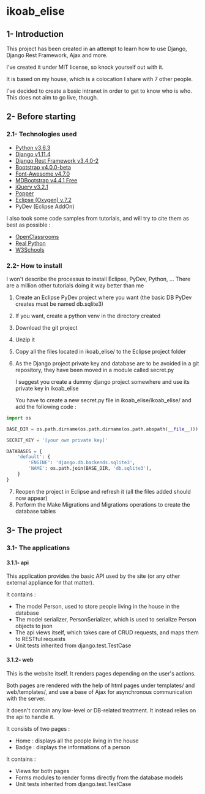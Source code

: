 # ikoab_elise

## 1- Introduction

   This project has been created in an attempt to learn how to use Django, Django Rest Framework, Ajax and more.
   
   I've created it under MIT license, so knock yourself out with it.
   
   It is based on my house, which is a colocation I share with 7 other people.

   I've decided to create a basic intranet in order to get to know who is who. This does not aim to go live, though.

## 2- Before starting
### 2.1- Technologies used
* [Python v3.6.3](https://www.python.org/)
* [Django v1.11.4](https://www.djangoproject.com/)
* [Django Rest Framework v3.4.0-2](http://www.django-rest-framework.org/)
* [Bootstrap v4.0.0-beta](https://getbootstrap.com/)
* [Font-Awesome v4.7.0](https://fontawesome.com/)
* [MDBootstrap v4.4.1 Free](https://mdbootstrap.com/)
* [jQuery v3.2.1](https://jquery.com/)
* [Popper](https://github.com/FezVrasta/popper.js)
* [Eclipse (Oxygen) v.7.2](https://www.eclipse.org/)
* PyDev (Eclipse AddOn)

I also took some code samples from tutorials, and will try to cite them as best as possible :
* [OpenClassrooms](https://openclassrooms.com/)
* [Real Python](https://realpython.com/)
* [W3Schools](https://www.w3schools.com/)

### 2.2- How to install
I won't describe the processus to install Eclipse, PyDev, Python, ... There are a million other tutorials doing it way better than me

1. Create an Eclipse PyDev project where you want (the basic DB PyDev creates must be named db.sqlite3)
2. If you want, create a python venv in the directory created
3. Download the git project
4. Unzip it
5. Copy all the files located in ikoab_elise/ to the Eclipse project folder
6. As the Django project private key and database are to be avoided in a git repository, they have been moved in a module called secret.py

   I suggest you create a dummy django project somewhere and use its private key in ikoab_elise 
   
   You have to create a new secret.py file in ikoab_elise/ikoab_elise/ and add the following code :

```python   
import os

BASE_DIR = os.path.dirname(os.path.dirname(os.path.abspath(__file__)))

SECRET_KEY = '[your own private key]'

DATABASES = {
    'default': {
        'ENGINE': 'django.db.backends.sqlite3',
        'NAME': os.path.join(BASE_DIR, 'db.sqlite3'),
    }
}
```

7. Reopen the project in Eclipse and refresh it (all the files added should now appear)
8. Perform the Make Migrations and Migrations operations to create the database tables

## 3- The project
### 3.1- The applications
#### 3.1.1- api
This application provides the basic API used by the site (or any other external appliance for that matter).

It contains :
* The model Person, used to store people living in the house in the database
* The model serializer, PersonSerializer, which is used to serialize Person objects to json
* The api views itself, which takes care of CRUD requests, and maps them to RESTful requests
* Unit tests inherited from django.test.TestCase

#### 3.1.2- web
This is the website itself. It renders pages depending on the user's actions.

Both pages are rendered with the help of html pages under templates/ and web/templates/, and use a base of Ajax for asynchronous communication with the server.

It doesn't contain any low-level or DB-related treatment. It instead relies on the api to handle it.

It consists of two pages :
* Home : displays all the people living in the house
* Badge : displays the informations of a person

It contains :
* Views for both pages
* Forms modules to render forms directly from the database models
* Unit tests inherited from django.test.TestCase